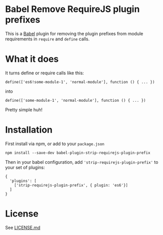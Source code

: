 # Babel Remove RequireJS plugin prefixes

This is a [Babel](https://babeljs.io/) plugin for removing the plugin prefixes from module requirements in `require` and `define` calls.

# What it does

It turns define or require calls like this:


```
define(['es6!some-module-1', 'normal-module'], function () { ... })
```

into

```
define(['some-module-1', 'normal-module'], function () { ... })
```

Pretty simple huh!

# Installation
First install via npm, or add to your `package.json`

```
npm install --save-dev babel-plugin-strip-requirejs-plugin-prefix
```

Then in your babel configuration, add `'strip-requirejs-plugin-prefix'` to your set of plugins:

```
{
  'plugins': [
    ['strip-requirejs-plugin-prefix', { plugin: 'es6'}]
  ]
}
```

# License
See [LICENSE.md](./LICENSE.md)

